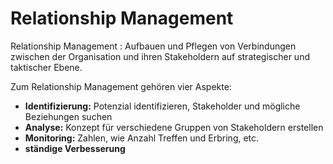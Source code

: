 # Relationship Management

Relationship Management
:
Aufbauen und Pflegen von Verbindungen zwischen der Organisation und ihren Stakeholdern auf strategischer und taktischer Ebene.

Zum Relationship Management gehören vier Aspekte:

- **Identifizierung:** Potenzial identifizieren, Stakeholder und mögliche Beziehungen suchen
- **Analyse:** Konzept für verschiedene Gruppen von Stakeholdern erstellen
- **Monitoring:** Zahlen, wie Anzahl Treffen und Erbring, etc.
- **ständige Verbesserung** 